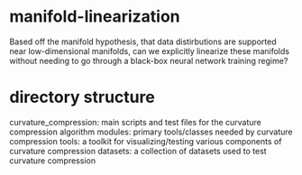 # manifold-linearization
Based off the manifold hypothesis, that data distirbutions are supported near low-dimensional manifolds, can we explicitly linearize these manifolds without needing to go through a black-box neural network training regime?

# directory structure

curvature_compression: main scripts and test files for the curvature compression algorithm
modules: primary tools/classes needed by curvature compression
tools: a toolkit for visualizing/testing various components of curvature compression
datasets: a collection of datasets used to test curvature compression

